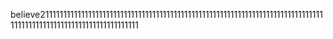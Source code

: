 believe2111111111111111111111111111111111111111111111111111111111111111111111111111111111111111111111111111111111111111111
